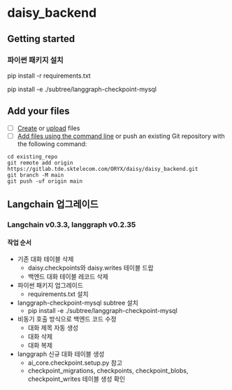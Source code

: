 # daisy_backend



## Getting started

### 파이썬 패키지 설치
pip install -r requirements.txt

pip install -e ./subtree/langgraph-checkpoint-mysql

## Add your files

- [ ] [Create](https://docs.gitlab.com/ee/user/project/repository/web_editor.html#create-a-file) or [upload](https://docs.gitlab.com/ee/user/project/repository/web_editor.html#upload-a-file) files
- [ ] [Add files using the command line](https://docs.gitlab.com/ee/gitlab-basics/add-file.html#add-a-file-using-the-command-line) or push an existing Git repository with the following command:

```
cd existing_repo
git remote add origin https://gitlab.tde.sktelecom.com/ORYX/daisy/daisy_backend.git
git branch -M main
git push -uf origin main
```


## Langchain 업그레이드

### Langchain v0.3.3, langgraph v0.2.35

#### 작업 순서

- 기존 대화 테이블 삭제 
  - daisy.checkpoints와 daisy.writes 테이블 드랍 
  - 백엔드 대화 테이블 레코드 삭제
- 파이썬 패키지 업그레이드
  - requirements.txt 설치
- langgraph-checkpoint-mysql subtree 설치
  - pip install -e ./subtree/langgraph-checkpoint-mysql
- 비동기 호출 방식으로 백엔드 코드 수정 
  - 대화 제목 자동 생성
  - 대화 삭제
  - 대화 복제
- langgraph 신규 대화 테이블 생성 
  - ai_core.checkpoint.setup.py 참고
  - checkpoint_migrations, checkpoints, checkpoint_blobs, checkpoint_writes 테이블 생성 확인 
